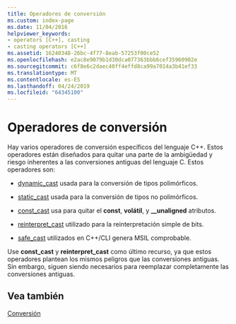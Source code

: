 ```yaml
---
title: Operadores de conversión
ms.custom: index-page
ms.date: 11/04/2016
helpviewer_keywords:
- operators [C++], casting
- casting operators [C++]
ms.assetid: 16240348-26bc-4f77-8eab-57253f00ce52
ms.openlocfilehash: e2ac8e9079b1d30dca077363bbb6cef35960902e
ms.sourcegitcommit: c6f8e6c2daec40ff4effd8ca99a7014a3b41ef33
ms.translationtype: MT
ms.contentlocale: es-ES
ms.lasthandoff: 04/24/2019
ms.locfileid: "64345100"
---
```

# <a name="casting-operators"></a>Operadores de conversión

Hay varios operadores de conversión específicos del lenguaje C++. Estos operadores están diseñados para quitar una parte de la ambigüedad y riesgo inherentes a las conversiones antiguas del lenguaje C. Estos operadores son:

- [dynamic_cast](../cpp/dynamic-cast-operator.md) usada para la conversión de tipos polimórficos.

- [static_cast](../cpp/static-cast-operator.md) usada para la conversión de tipos no polimórficos.

- [const_cast](../cpp/const-cast-operator.md) usa para quitar el **const**, **volátil**, y **__unaligned** atributos.

- [reinterpret_cast](../cpp/reinterpret-cast-operator.md) utilizado para la reinterpretación simple de bits.

- [safe_cast](../extensions/safe-cast-cpp-component-extensions.md) utilizados en C++/CLI genera MSIL comprobable.

Use **const_cast** y **reinterpret_cast** como último recurso, ya que estos operadores plantean los mismos peligros que las conversiones antiguas. Sin embargo, siguen siendo necesarios para reemplazar completamente las conversiones antiguas.

## <a name="see-also"></a>Vea también

[Conversión](../cpp/casting.md)